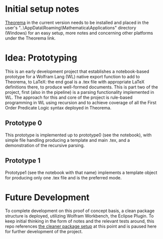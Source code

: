 # Initial setup notes

[Theorema](https://www3.risc.jku.at/research/theorema/software/) in the current version needs to be installed and placed in the user's "..\AppData\Roaming\Mathematica\Applications" directory (Windows) for an easy setup, more notes and concerning other platforms under the Theorema link.

# Idea: Prototyping

This is an early development project that establishes a notebook-based prototype for a Wolfram Lang (WL) native export function to add to Theorema, to LaTeX: the end goal is a .tex file with appropriate LaTeX definitions there, to produce well-formed documents. This is part two of the project, first (also in the pipeline) is a parsing functionality implemented in WL. The approach for this and core of the project is rule-based programming in WL using recursion and to achieve coverage of all the First Order Predicate Logic syntax deployed in Theorema.

## Prototype 0

This prototype is implemented up to prototype0 (see the notebook), with simple file handling producing a template and main .tex, and a demonstration of the recursive parsing. 

## Prototype 1

Prototype1 (see the notebook with that name) implements a template object for producing only one .tex file and is the preferred mode. 

# Future Development 

To complete development on this proof of concept basis, a clean package structure is deployed, utilizing Wolfram Workbench, the Eclipse Plugin. To keep initial thinking in the form of notes and the relevant tests around, this repo references [the cleaner package setup](https://github.com/heseltime/tma2tex/tree/master/tma2tex) at this point and is paused here for further development of the project.